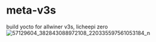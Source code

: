 # meta-v3s
build yocto for allwiner v3s, licheepi zero
![57129604_382843088972108_220335597561053184_n](https://user-images.githubusercontent.com/41134638/56472809-95543180-648d-11e9-9016-3db1a0d7be61.jpg)
